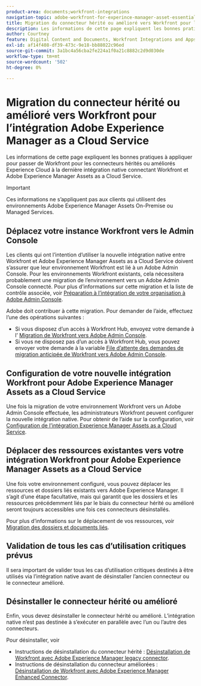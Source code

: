 ```yaml
---
product-area: documents;workfront-integrations
navigation-topic: adobe-workfront-for-experince-manager-asset-essentials
title: Migration du connecteur hérité ou amélioré vers Workfront pour l’intégration Adobe Experience Manager as a Cloud Service
description: Les informations de cette page expliquent les bonnes pratiques à appliquer pour passer de Workfront pour les connecteurs hérités ou améliorés Experience Cloud à la dernière intégration native connectant Workfront et Adobe Experience Manager Assets as a Cloud Service.
author: Courtney
feature: Digital Content and Documents, Workfront Integrations and Apps
exl-id: af14f408-df39-473c-9e18-bb88022c96ed
source-git-commit: 3a1bc4a56cba2fe224a1f0a21c8882c2d9d030de
workflow-type: tm+mt
source-wordcount: '502'
ht-degree: 0%

---
```


# Migration du connecteur hérité ou amélioré vers Workfront pour l’intégration Adobe Experience Manager as a Cloud Service

Les informations de cette page expliquent les bonnes pratiques à appliquer pour passer de Workfront pour les connecteurs hérités ou améliorés Experience Cloud à la dernière intégration native connectant Workfront et Adobe Experience Manager Assets as a Cloud Service.

>[!IMPORTANT]
>
>Ces informations ne s’appliquent pas aux clients qui utilisent des environnements Adobe Experience Manager Assets On-Premise ou Managed Services.

## Déplacez votre instance Workfront vers le Admin Console

Les clients qui ont l’intention d’utiliser la nouvelle intégration native entre Workfront et Adobe Experience Manager Assets as a Cloud Service doivent s’assurer que leur environnement Workfront est lié à un Adobe Admin Console. Pour les environnements Workfront existants, cela nécessitera probablement une migration de l’environnement vers un Adobe Admin Console connecté. Pour plus d’informations sur cette migration et la liste de contrôle associée, voir [Préparation à l’intégration de votre organisation à Adobe Admin Console](/help/quicksilver/administration-and-setup/adobe-admin-console/prep-for-admin-console.md).

Adobe doit contribuer à cette migration. Pour demander de l’aide, effectuez l’une des opérations suivantes :

* Si vous disposez d’un accès à Workfront Hub, envoyez votre demande à l’ [Migration de Workfront vers Adobe Admin Console](https://hub.workfront.com/requests/new?activeTab=tab-new-helpRequest&amp;projectID=629674d500054a38133cf26e01d06a97&amp;path=).
* Si vous ne disposez pas d’un accès à Workfront Hub, vous pouvez envoyer votre demande à la variable [File d’attente des demandes de migration anticipée de Workfront vers Adobe Admin Console](https://workfront.az1.qualtrics.com/jfe/form/SV_9T5LuHf05JUOPAi).

## Configuration de votre nouvelle intégration Workfront pour Adobe Experience Manager Assets as a Cloud Service

Une fois la migration de votre environnement Workfront vers un Adobe Admin Console effectuée, les administrateurs Workfront peuvent configurer la nouvelle intégration native. Pour obtenir de l’aide sur la configuration, voir [Configuration de l’intégration Experience Manager Assets as a Cloud Service](/help/quicksilver/administration-and-setup/configure-integrations/configure-aacs-integration.md).

## Déplacer des ressources existantes vers votre intégration Workfront pour Adobe Experience Manager Assets as a Cloud Service

Une fois votre environnement configuré, vous pouvez déplacer les ressources et dossiers liés existants vers Adobe Experience Manager. Il s’agit d’une étape facultative, mais qui garantit que les dossiers et les ressources précédemment liés par le biais du connecteur hérité ou amélioré seront toujours accessibles une fois ces connecteurs désinstallés.

Pour plus d’informations sur le déplacement de vos ressources, voir [Migration des dossiers et documents liés](/help/quicksilver/documents/workfront-and-experience-manager-integrations/legacy-enhanced-connector-migration/workfront-document-link-updates.md).

## Validation de tous les cas d’utilisation critiques prévus

Il sera important de valider tous les cas d’utilisation critiques destinés à être utilisés via l’intégration native avant de désinstaller l’ancien connecteur ou le connecteur amélioré.

## Désinstaller le connecteur hérité ou amélioré

Enfin, vous devez désinstaller le connecteur hérité ou amélioré. L’intégration native n’est pas destinée à s’exécuter en parallèle avec l’un ou l’autre des connecteurs.

Pour désinstaller, voir

* Instructions de désinstallation du connecteur hérité : [Désinstallation de Workfront avec Adobe Experience Manager legacy connector](/help/quicksilver/documents/workfront-and-experience-manager-integrations/legacy-enhanced-connector-migration/uninstall-legacy-connector.md).
* Instructions de désinstallation du connecteur améliorées : [Désinstallation de Workfront avec Adobe Experience Manager Enhanced Connector](/help/quicksilver/documents/workfront-and-experience-manager-integrations/legacy-enhanced-connector-migration/uninstall-enhanced-connector.md).
